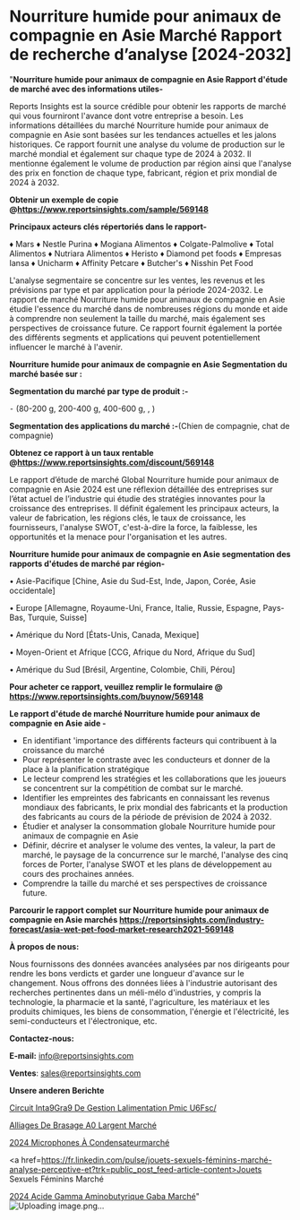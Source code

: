 # Nourriture humide pour animaux de compagnie en Asie Marché Rapport de recherche d’analyse [2024-2032]

"<strong>Nourriture humide pour animaux de compagnie en Asie Rapport d'étude de marché avec des informations utiles-</strong>

Reports Insights est la source crédible pour obtenir les rapports de marché qui vous fourniront l'avance dont votre entreprise a besoin. Les informations détaillées du marché Nourriture humide pour animaux de compagnie en Asie sont basées sur les tendances actuelles et les jalons historiques. Ce rapport fournit une analyse du volume de production sur le marché mondial et également sur chaque type de 2024 à 2032. Il mentionne également le volume de production par région ainsi que l'analyse des prix en fonction de chaque type, fabricant, région et prix mondial de 2024 à 2032.

<strong><b>Obtenir un exemple de copie @</b></strong><a href=https://www.reportsinsights.com/sample/569148><strong><b>https://www.reportsinsights.com/sample/569148</b></strong></a>

<b>Principaux acteurs clés répertoriés dans le rapport-</b>

<b> </b>♦ Mars
♦ Nestle Purina
♦ Mogiana Alimentos
♦ Colgate-Palmolive
♦ Total Alimentos
♦ Nutriara Alimentos
♦ Heristo
♦ Diamond pet foods
♦ Empresas Iansa
♦ Unicharm
♦ Affinity Petcare
♦ Butcher's
♦ Nisshin Pet Food

L'analyse segmentaire se concentre sur les ventes, les revenus et les prévisions par type et par application pour la période 2024-2032. Le rapport de marché Nourriture humide pour animaux de compagnie en Asie étudie l'essence du marché dans de nombreuses régions du monde et aide à comprendre non seulement la taille du marché, mais également ses perspectives de croissance future. Ce rapport fournit également la portée des différents segments et applications qui peuvent potentiellement influencer le marché à l'avenir.

<strong>Nourriture humide pour animaux de compagnie en Asie Segmentation du marché basée sur :</strong>

<strong>Segmentation du marché par type de produit :-</strong>

⁃ (80-200 g, 200-400 g, 400-600 g, , )

<strong>Segmentation des applications du marché :-</strong>(Chien de compagnie, chat de compagnie)

<strong><b>Obtenez ce rapport à un taux rentable @</b></strong><a href=https://www.reportsinsights.com/discount/569148><strong><b>https://www.reportsinsights.com/discount/569148</b></strong></a>

Le rapport d’étude de marché Global Nourriture humide pour animaux de compagnie en Asie 2024 est une réflexion détaillée des entreprises sur l’état actuel de l’industrie qui étudie des stratégies innovantes pour la croissance des entreprises. Il définit également les principaux acteurs, la valeur de fabrication, les régions clés, le taux de croissance, les fournisseurs, l'analyse SWOT, c'est-à-dire la force, la faiblesse, les opportunités et la menace pour l'organisation et les autres.

<strong>Nourriture humide pour animaux de compagnie en Asie segmentation des rapports d'études de marché par région-</strong>

• Asie-Pacifique [Chine, Asie du Sud-Est, Inde, Japon, Corée, Asie occidentale]

• Europe [Allemagne, Royaume-Uni, France, Italie, Russie, Espagne, Pays-Bas, Turquie, Suisse]

• Amérique du Nord [États-Unis, Canada, Mexique]

• Moyen-Orient et Afrique [CCG, Afrique du Nord, Afrique du Sud]

• Amérique du Sud [Brésil, Argentine, Colombie, Chili, Pérou]

<strong>Pour acheter ce rapport, veuillez remplir le formulaire @   <a href=https://www.reportsinsights.com/buynow/569148>https://www.reportsinsights.com/buynow/569148</a></strong>

<strong>Le rapport d'étude de marché Nourriture humide pour animaux de compagnie en Asie aide -</strong>
<ul>
  <li>En identifiant 'importance des différents facteurs qui contribuent à la croissance du marché</li>
  <li>Pour représenter le contraste avec les conducteurs et donner de la place à la planification stratégique</li>
  <li>Le lecteur comprend les stratégies et les collaborations que les joueurs se concentrent sur la compétition de combat sur le marché.</li>
  <li>Identifier les empreintes des fabricants en connaissant les revenus mondiaux des fabricants, le prix mondial des fabricants et la production des fabricants au cours de la période de prévision de 2024 à 2032.</li>
  <li>Étudier et analyser la consommation globale Nourriture humide pour animaux de compagnie en Asie</li>
  <li>Définir, décrire et analyser le volume des ventes, la valeur, la part de marché, le paysage de la concurrence sur le marché, l'analyse des cinq forces de Porter, l'analyse SWOT et les plans de développement au cours des prochaines années.</li>
  <li>Comprendre la taille du marché et ses perspectives de croissance future.</li>
</ul>

<strong>Parcourir le rapport complet sur Nourriture humide pour animaux de compagnie en Asie marchés <a href=https://reportsinsights.com/industry-forecast/asia-wet-pet-food-market-research2021-569148>https://reportsinsights.com/industry-forecast/asia-wet-pet-food-market-research2021-569148</a></strong>

<strong>À propos de nous:</strong>

Nous fournissons des données avancées analysées par nos dirigeants pour rendre les bons verdicts et garder une longueur d'avance sur le changement. Nous offrons des données liées à l'industrie autorisant des recherches pertinentes dans un méli-mélo d'industries, y compris la technologie, la pharmacie et la santé, l'agriculture, les matériaux et les produits chimiques, les biens de consommation, l'énergie et l'électricité, les semi-conducteurs et l'électronique, etc.

<strong>Contactez-nous:</strong>

<strong>E-mail:</strong> <a href=mailto:info@reportsinsights.com>info@reportsinsights.com</a>

<strong>Ventes</strong>: <a href=mailto:sales@reportsinsights.com>sales@reportsinsights.com</a>

<strong>Unsere anderen Berichte</strong>

<a href=https://www.linkedin.com/pulse/circuit-int%C3%A9gr%C3%A9-de-gestion-lalimentation-pmic-u6fsc/>Circuit Inta9Gra9 De Gestion Lalimentation Pmic U6Fsc/</a>

<a href=https://www.linkedin.com/pulse/alliages-de-brasage-%C3%A0-largent-march%C3%A9-2024-d15zc/>Alliages De Brasage A0 Largent Marché</a>

<a href=https://www.linkedin.com/pulse/2024-microphones-à-condensateurmarché-analyse-vfmjc/>2024 Microphones À Condensateurmarché</a>

<a href=https://fr.linkedin.com/pulse/jouets-sexuels-féminins-marché-analyse-perceptive-et?trk=public_post_feed-article-content>Jouets Sexuels Féminins Marché</a>

<a href=https://www.linkedin.com/pulse/2024-acide-gamma-aminobutyrique-gaba-march%C3%A9-zdurf/>2024 Acide Gamma Aminobutyrique Gaba Marché</a>"
![Uploading image.png…]()
